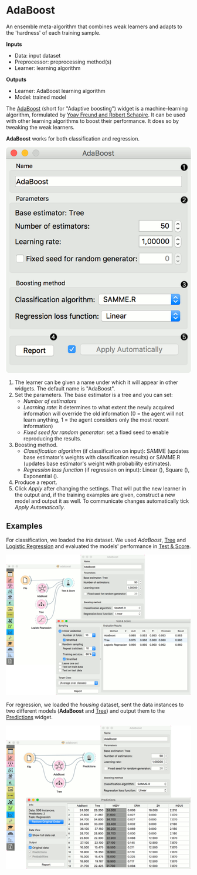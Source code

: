 AdaBoost
========

An ensemble meta-algorithm that combines weak learners and adapts to the 'hardness' of each training sample.

**Inputs**

- Data: input dataset
- Preprocessor: preprocessing method(s)
- Learner: learning algorithm

**Outputs**

- Learner: AdaBoost learning algorithm
- Model: trained model

The [AdaBoost](https://en.wikipedia.org/wiki/AdaBoost) (short for "Adaptive boosting") widget is a machine-learning algorithm, formulated by [Yoav Freund and Robert Schapire](https://cseweb.ucsd.edu/~yfreund/papers/IntroToBoosting.pdf). It can be used with other learning algorithms to boost their performance. It does so by tweaking the weak learners.

**AdaBoost** works for both classification and regression.

![](images/AdaBoost-stamped.png)

1. The learner can be given a name under which it will appear in other widgets. The default name is "AdaBoost".
2. Set the parameters. The base estimator is a tree and you can set:
   - *Number of estimators*
   - *Learning rate*: it determines to what extent the newly acquired information will override the old information (0 = the agent will not learn anything, 1 = the agent considers only the most recent information)
   - *Fixed seed for random generator*: set a fixed seed to enable reproducing the results.
3. Boosting method.
   - *Classification algorithm* (if classification on input): SAMME (updates base estimator's weights with classification results) or SAMME.R (updates base estimator's weight with probability estimates).
   - *Regression loss function* (if regression on input): Linear (), Square (), Exponential ().
4. Produce a report.
5. Click *Apply* after changing the settings. That will put the new learner in the output and, if the training examples are given, construct a new model and output it as well. To communicate changes automatically tick *Apply Automatically*.

Examples
--------

For classification, we loaded the *iris* dataset. We used *AdaBoost*, [Tree](../model/tree.md) and [Logistic Regression](../model/logisticregression.md) and evaluated the models' performance in [Test & Score](../evaluate/testandscore.md).

![](images/AdaBoost-classification.png)

For regression, we loaded the *housing* dataset, sent the data instances to two different models (**AdaBoost** and [Tree](../model/tree.md)) and output them to the [Predictions](../evaluate/predictions.md) widget.

![](images/AdaBoost-regression.png)
